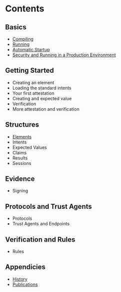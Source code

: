 # Contents

## Basics

   * [Compiling](compiling.md)
   * [Running](running.md)
   * [Automatic Startup](automaticStartup.md)
   * [Security and Running in a Production Environment](security.md)

## Getting Started

   * Creating an element
   * Loading the standard intents
   * Your first attestation
   * Creating and expected value
   * Verification
   * More attestation and verification

## Structures

   * [Elements](elements.md)
   * Intents
   * Expected Values
   * Claims
   * Results
   * Sessions

## Evidence

   * Signing

## Protocols and Trust Agents

   * Protocols
   * Trust Agents and Endpoints

## Verification and Rules

   * Rules

## Appendicies

   * [History](history.md)
   * [Publications](publications.md)   